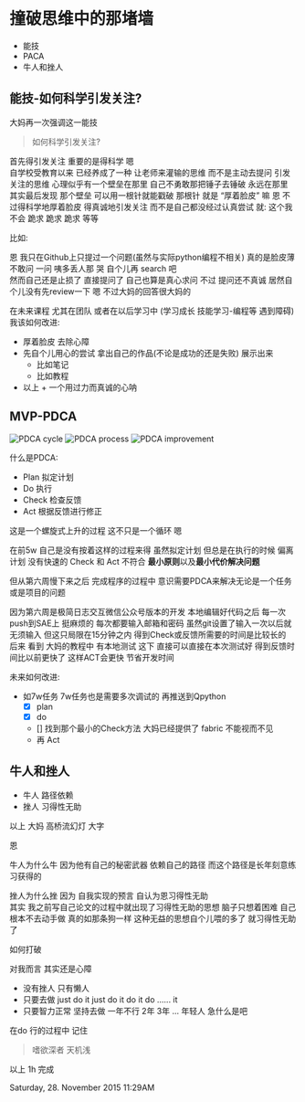 # 撞破思维中的那堵墙

- 能技
- PACA
- 牛人和挫人

## 能技-如何科学引发关注?

大妈再一次强调这一能技

> 如何科学引发关注?

首先得引发关注 重要的是得科学 嗯   
自学校受教育以来 已经养成了一种 让老师来灌输的思维 而不是主动去提问 引发关注的思维 心理似乎有一个壁垒在那里 自己不勇敢那把锤子去锤破 永远在那里   
其实最后发现 那个壁垒 可以用一根针就能戳破  那根针 就是 “厚着脸皮” 嘛 
恩 不过得科学地厚着脸皮 得真诚地引发关注 而不是自己都没经过认真尝试 就: 这个我不会 跪求 跪求 跪求 等等 

比如:

恩 我只在Github上只提过一个问题(虽然与实际python编程不相关) 真的是脸皮薄 不敢问 一问 咦多丢人那 哭 自个儿再 search 吧   
然而自己还是止损了 直接提问了 自己也算是真心求问 不过 提问还不真诚  居然自个儿没有先review一下 嗯 不过大妈的回答很大妈的

在未来课程 尤其在团队 或者在以后学习中 (学习成长 技能学习-编程等 遇到障碍)
我该如何改进:

- 厚着脸皮 去除心障
- 先自个儿用心的尝试 拿出自己的作品(不论是成功的还是失败) 展示出来
	- 比如笔记
	- 比如教程
- 以上 + 一个用过力而真诚的心呐

## MVP-PDCA

![PDCA cycle](http://openmindclub.qiniudn.com/res/tapes/omooc/omooc2py/151126_6wd4/2000px-PDCA_Cycle.svg.png) 
![PDCA process](http://openmindclub.qiniudn.com/res/tapes/omooc/omooc2py/151126_6wd4/1280px-PDCA_Process.png) 
![PDCA improvement](http://openmindclub.qiniudn.com/res/tapes/omooc/omooc2py/151126_6wd4/PDCA_EN.JPG) 

什么是PDCA:

- Plan 拟定计划
- Do	执行
- Check 检查反馈
- Act 根据反馈进行修正

这是一个螺旋式上升的过程 这不只是一个循环 嗯

在前5w 自己是没有按着这样的过程来得 虽然拟定计划 但总是在执行的时候 偏离计划 没有快速的 Check 和 Act 不符合 **最小原则**以及**最小代价解决问题**

但从第六周慢下来之后 完成程序的过程中 意识需要PDCA来解决无论是一个任务或是项目的问题

因为第六周是极简日志交互微信公众号版本的开发 本地编辑好代码之后 每一次push到SAE上 挺麻烦的 每次都要输入邮箱和密码 虽然git设置了输入一次以后就无须输入 但这只局限在15分钟之内  得到Check或反馈所需要的时间是比较长的    
后来 看到 大妈的教程中 有本地测试 这下 直接可以直接在本次测试好 得到反馈时间比以前更快了 这样ACT会更快 节省开发时间

未来如何改进: 

- 如7w任务 7w任务也是需要多次调试的 再推送到Qpython  
	- [x] plan 
	- [x] do 
	- [] 找到那个最小的Check方法 大妈已经提供了 fabric 不能视而不见
	- 再 Act 

## 牛人和挫人

- 牛人 路径依赖
- 挫人 习得性无助

以上 大妈 高桥流幻灯 大字

恩 

牛人为什么牛 因为他有自己的秘密武器 依赖自己的路径 而这个路径是长年刻意练习获得的

挫人为什么挫 因为 自我实现的预言 自认为恩习得性无助    
其实 我之前写自己论文的过程中就出现了习得性无助的思想 脑子只想着困难 自己根本不去动手做 真的如那条狗一样 这种无益的思想自个儿喂的多了 就习得性无助了   

如何打破 

对我而言 其实还是心障

- 没有挫人 只有懒人
- 只要去做 just do it just do it do it do ...... it
- 只要智力正常 坚持去做 一年不行 2年 3年 ... 年轻人 急什么是吧

在do 行的过程中 记住

>  嗜欲深者 天机浅

以上 1h 完成

Saturday, 28. November 2015 11:29AM 
